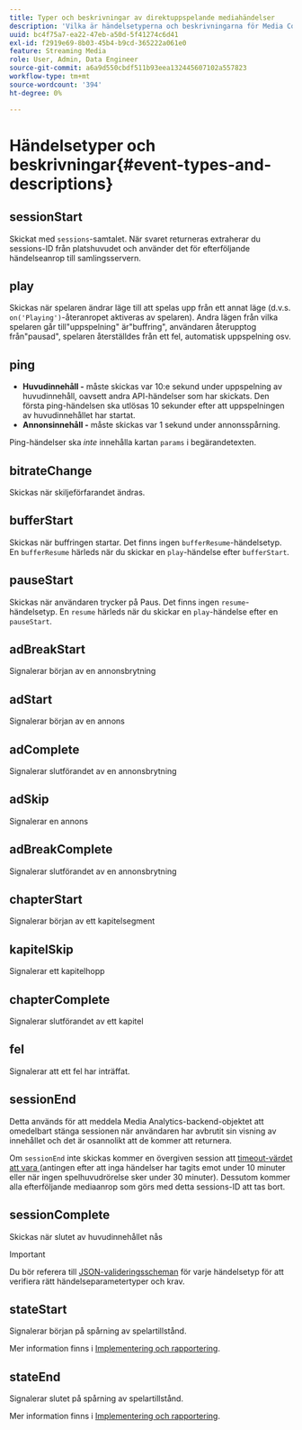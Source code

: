 ```yaml
---
title: Typer och beskrivningar av direktuppspelande mediahändelser
description: 'Vilka är händelsetyperna och beskrivningarna för Media Collection? '
uuid: bc4f75a7-ea22-47eb-a50d-5f41274c6d41
exl-id: f2919e69-8b03-45b4-b9cd-365222a061e0
feature: Streaming Media
role: User, Admin, Data Engineer
source-git-commit: a6a9d550cbdf511b93eea132445607102a557823
workflow-type: tm+mt
source-wordcount: '394'
ht-degree: 0%

---
```


# Händelsetyper och beskrivningar{#event-types-and-descriptions}

## sessionStart

Skickat med `sessions`-samtalet. När svaret returneras extraherar du sessions-ID från platshuvudet och använder det för efterföljande händelseanrop till samlingsservern.

## play

Skickas när spelaren ändrar läge till att spelas upp från ett annat läge (d.v.s. `on('Playing')`-återanropet aktiveras av spelaren). Andra lägen från vilka spelaren går till&quot;uppspelning&quot; är&quot;buffring&quot;, användaren återupptog från&quot;pausad&quot;, spelaren återställdes från ett fel, automatisk uppspelning osv.

## ping

* **Huvudinnehåll -** måste skickas var 10:e sekund under uppspelning av huvudinnehåll, oavsett andra API-händelser som har skickats. Den första ping-händelsen ska utlösas 10 sekunder efter att uppspelningen av huvudinnehållet har startat.
* **Annonsinnehåll -** måste skickas var 1 sekund under annonsspårning.

Ping-händelser ska *inte* innehålla kartan `params` i begärandetexten.

## bitrateChange

Skickas när skiljeförfarandet ändras.

## bufferStart

Skickas när buffringen startar. Det finns ingen `bufferResume`-händelsetyp. En `bufferResume` härleds när du skickar en `play`-händelse efter `bufferStart`.

## pauseStart

Skickas när användaren trycker på Paus. Det finns ingen `resume`-händelsetyp. En `resume` härleds när du skickar en `play`-händelse efter en `pauseStart`.

## adBreakStart

Signalerar början av en annonsbrytning

## adStart

Signalerar början av en annons

## adComplete

Signalerar slutförandet av en annonsbrytning

## adSkip

Signalerar en annons

## adBreakComplete

Signalerar slutförandet av en annonsbrytning

## chapterStart

Signalerar början av ett kapitelsegment

## kapitelSkip

Signalerar ett kapitelhopp

## chapterComplete

Signalerar slutförandet av ett kapitel

## fel

Signalerar att ett fel har inträffat.

## sessionEnd

Detta används för att meddela Media Analytics-backend-objektet att omedelbart stänga sessionen när användaren har avbrutit sin visning av innehållet och det är osannolikt att de kommer att returnera.

Om `sessionEnd` inte skickas kommer en övergiven session att [timeout-värdet att vara ](../mc-api-impl/mc-api-timeout.md) (antingen efter att inga händelser har tagits emot under 10 minuter eller när ingen spelhuvudrörelse sker under 30 minuter). Dessutom kommer alla efterföljande mediaanrop som görs med detta sessions-ID att tas bort.

## sessionComplete

Skickas när slutet av huvudinnehållet nås

>[!IMPORTANT]
>
>Du bör referera till [JSON-valideringsscheman](mc-api-json-validation.md) för varje händelsetyp för att verifiera rätt händelseparametertyper och krav.

## stateStart

Signalerar början på spårning av spelartillstånd.

Mer information finns i [Implementering och rapportering](/help/use-cases/player-state-tracking/implementation-and-reporting.md).

## stateEnd

Signalerar slutet på spårning av spelartillstånd.

Mer information finns i [Implementering och rapportering](/help/use-cases/player-state-tracking/implementation-and-reporting.md).
